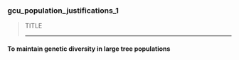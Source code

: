 ### gcu_population_justifications_1



> TITLE
> 
> ------

#### To maintain genetic diversity in large tree populations